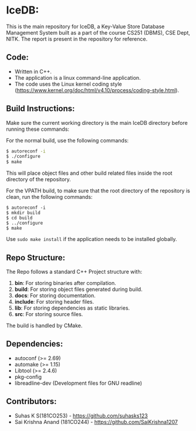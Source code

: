 # IceDB:
This is the main repository for IceDB, a Key-Value Store Database Management System built as a part of the course CS251 (DBMS), CSE Dept, NITK. The report is present in the repository for reference.

## Code:
- Written in C++.
- The application is a linux command-line application.
- The code uses the Linux kernel coding style (https://www.kernel.org/doc/html/v4.10/process/coding-style.html).

## Build Instructions:
Make sure the current working directory is the main IceDB directory before running these commands:

For the normal build, use the following commands:

```bash
$ autoreconf -i
$ ./configure
$ make
```
This will place object files and other build related files inside the root directory of the repository.

For the VPATH build, to make sure that the root directory of the repository is clean, run the following commands:

```
$ autoreconf -i
$ mkdir build
$ cd build
$ ../configure
$ make
```

Use `sudo make install` if the application needs to be installed globally.

## Repo Structure:
The Repo follows a standard C++ Project structure with:
1. **bin**: For storing binaries after compilation.
2. **build**: For storing object files generated during build.
3. **docs**: For storing documentation.
4. **include**: For storing header files.
5. **lib**: For storing dependencies as static libraries.
6. **src**: For storing source files.

The build is handled by CMake.

## Dependencies:
- autoconf (>= 2.69)
- automake (>= 1.15)
- Libtool (>= 2.4.6)
- pkg-config
- libreadline-dev (Development files for GNU readline)

## Contributors:
- Suhas K S(181CO253) - https://github.com/suhasks123
- Sai Krishna Anand (181CO244) - https://github.com/SaiKrishna1207
